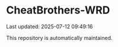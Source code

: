 # CheatBrothers-WRD

Last updated: 2025-07-12 09:49:16

This repository is automatically maintained.
